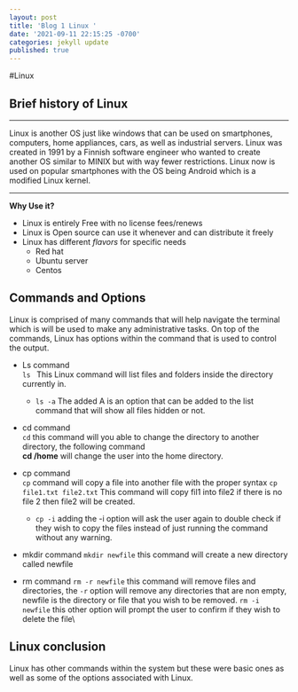 ```yaml
---
layout: post
title: 'Blog 1 Linux '
date: '2021-09-11 22:15:25 -0700'
categories: jekyll update
published: true
---
```

#Linux

## Brief history of Linux 
---
Linux is another OS just like windows that can be used on smartphones, computers, home appliances, cars, as well as industrial servers. Linux was created in 1991 by a Finnish software engineer who wanted to create another OS similar to MINIX but with way fewer restrictions. Linux now is used on popular smartphones with the OS being Android which is a modified Linux kernel. 
___

**Why Use it?**
* Linux is entirely Free with no license fees/renews
* Linux is Open source can use it whenever and can distribute it freely
* Linux has different _flavors_ for specific needs 
	* Red hat 
    * Ubuntu server
    * Centos

    
 
## Commands and Options

Linux is comprised of many commands that will help navigate the terminal which is will be used to make any administrative tasks. On top of the commands, Linux has options within the command that is used to control the output. 

- Ls command\
	`ls ` This Linux command will list files and folders inside the directory currently in. 
 	- `ls -a` The added A is an option that can be added to the list command that will show all files hidden or not.

- cd command\
`cd` this command will you able to change the directory to another directory, the following command\
  **cd /home**  will change the user into the home directory.

- cp command\
`cp` command will copy a file into another file with the proper syntax 
`cp file1.txt file2.txt` This command will copy fil1 into file2 if there is no file 2 then file2 will be created.
	- `cp -i` adding the -i option will ask the user again to double check if they wish to copy the files instead of just running the command without any warning.

- mkdir command
`mkdir newfile` this command will create a new directory called newfile

- rm command 
`rm -r newfile` this command will remove files and directories, the `-r` option will remove any directories that are non empty, newfile is the directory or file that you wish to be removed.
`rm -i newfile` this other option will prompt the user to confirm if they wish to delete the file\ 
 
 ## Linux conclusion 
 Linux has other commands within the system but these were basic ones as well as some of the options associated with Linux.
